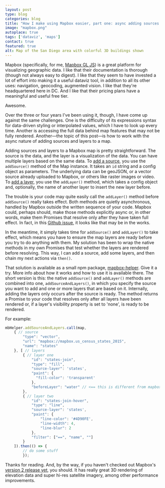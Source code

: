```yaml
---
layout: post
type: blog
categories: blog
title: "How I make using Mapbox easier, part one: async adding sources and layers"
image: "mapbox.png"
autoplace: true
tags: ['dataviz', 'maps']
contact: true
featured: true
alt: Map of the San Diego area with colorful 3D buildings shown
---
```


Mapbox (specifically, for me, [Mapbox GL JS](https://docs.mapbox.com/mapbox-gl-js/api/)) is a great platform for visualizing geographic data. I like that their documentation is thorough (though not always easy to digest). I like that they seem to have invested a lot of effort into making it a useful dataviz tool, in addition to all its other uses: navigation, geocoding, augmented vision. I like that they're headquartered here in DC. And I like that their pricing plans have a meaningful and useful free tier.

Awesome.

Over the three or four years I've been using it, though, I have come up against the same challenges. One is the difficulty of its expressions syntax for data-driven styling or interpolated values, which I have to look up every time. Another is accessing the full data behind map features that may not be fully rendered. Another—the topic of this post—is how to work with the async nature of adding sources and layers to a map.

Adding sources and layers to a Mapbox map is pretty straightforward. The source is the data, and the layer is a visualization of the data. You can have multiple layers based on the same data. To [add a source](https://docs.mapbox.com/mapbox-gl-js/api/sources/), you use the `addSource()` method of the Map instance. It takes an `id` string and a config object as parameters. The underlying data can be geoJSON, or a vector source already uploaded to Mapbox, or others like raster images or video. To [add a layer](https://docs.mapbox.com/mapbox-gl-js/api/map/#map#addlayer), you use the `addLayer()` method, which takes a config object and, optionally, the name of another layer to insert the new layer before.

The trouble is your code may quite easily call the `addLayer()` method
before `addSource()` really takes effect. Both methods are quietly asynchronous, handled by Mapbox outside the written sequence of your code. Mapbox could, perhaps should, make those methods explicitly async or, in other words, make them Promises that resolve only after they have taken full effect. In fact, in this [Github issue](https://github.com/mapbox/mapbox-gl-js/issues/10192), it looks like that may be in the works.

In the meantime, it simply takes time for `addSource()` and `addLayer()` to take effect, which means you have to ensure the map layers are ready before you try to do anything with them. My solution has been to wrap the native methods in my own Promises that test whether the layers are rendered before resolving. This way, I can add a source, add some layers, and then chain my next actions via `then()`.

That solution is available as a small npm package, [mapbox-helper](https://www.npmjs.com/package/mapbox-helper). Give it a try. More info about how it works and how to use it is available there. The short version is this: the native `addSource()` and `addLayer()` methods are combined into one, `addSourceAndLayers()`, in which you specify the source you want to add and one or more layers that are based on it. Internally, adding the layers only occurs after the source is ready. The method returns a Promise to your code that resolves only after all layers have been rendered or, if a layer's visibility property is set to 'none', is ready to be rendered.

For example:

```javascript
mbHelper.addSourceAndLayers.call(map,
    { // source
        "type": "vector",
        "url": "mapbox://mapbox.us_census_states_2015",
        "name": "states"
    }, [ // layers
        { // layer one
            "id": "states-join",
            "type": "fill",
            "source-layer": 'states',
            "paint": {
              "fill-color": 'transparent'
            },
            "beforeLayer": "water" // <== this is different from mapbox native specs
        },
        { // layer two
            "id": "states-join-hover",
            "type": "line",
            "source-layer": 'states',
            "paint": {
                "line-color": '#4D90FE',
                "line-width": 4,
                "line-blur": 2
            },
            "filter": ["==", "name", ""]
        }
    ]).then(() => {
        // do some stuff
        });
```

Thanks for reading. And, by the way, if you haven't checked out Mapbox's [version 2 release yet](https://www.mapbox.com/blog/mapbox-gl-js-v2-3d-maps-camera-api-sky-api-launch), you should. It has really great 3D rendering of elevation data and super hi-res satellite imagery, among other performance improvements.
